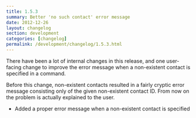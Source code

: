 ```yaml
---
title: 1.5.3
summary: Better 'no such contact' error message
date: 2012-12-26
layout: changelog
section: development
categories: [changelog]
permalink: /development/changelog/1.5.3.html
---
```


There have been a lot of internal changes in this release, and one user-facing
change to improve the error message when a non-existent contact is specified in
a command.

Before this change, non-existent contacts resulted in a fairly cryptic error
message consisting only of the given non-existent contact ID. From now on the
problem is actually explained to the user.

* Added a proper error message when a non-existent contact is specified
